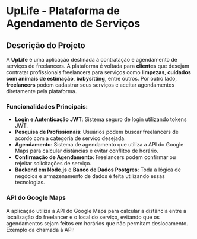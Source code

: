 # UpLife - Plataforma de Agendamento de Serviços

## Descrição do Projeto

A **UpLife** é uma aplicação destinada à contratação e agendamento de serviços de freelancers. A plataforma é voltada para **clientes** que desejam contratar profissionais freelancers para serviços como **limpezas**, **cuidados com animais de estimação**, **babysitting**, entre outros. Por outro lado, **freelancers** podem cadastrar seus serviços e aceitar agendamentos diretamente pela plataforma.

### Funcionalidades Principais:
- **Login e Autenticação JWT**: Sistema seguro de login utilizando tokens JWT.
- **Pesquisa de Profissionais**: Usuários podem buscar freelancers de acordo com a categoria de serviço desejada.
- **Agendamento**: Sistema de agendamento que utiliza a API do Google Maps para calcular distâncias e evitar conflitos de horário.
- **Confirmação de Agendamento**: Freelancers podem confirmar ou rejeitar solicitações de serviço.
- **Backend em Node.js** e **Banco de Dados Postgres**: Toda a lógica de negócios e armazenamento de dados é feita utilizando essas tecnologias.

### API do Google Maps
A aplicação utiliza a API do Google Maps para calcular a distância entre a localização do freelancer e o local do serviço, evitando que os agendamentos sejam feitos em horários que não permitam deslocamento. Exemplo da chamada à API:
